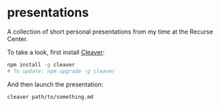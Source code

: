 # presentations

A collection of short personal presentations from my time at the Recurse Center.

To take a look, first install [Cleaver](https://github.com/jdan/cleaver):

```sh
npm install -g cleaver
# To update: npm upgrade -g cleaver
```

And then launch the presentation:

```bash
cleaver path/to/something.md
```
